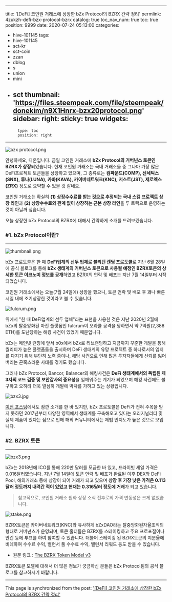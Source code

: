 
---
title: '[DeFi] 코인원 거래소에 상장한 bZx Protocol의 BZRX 간략 정리'
permlink: 4zukzh-defi-bzx-protocol-bzrx
catalog: true
toc_nav_num: true
toc: true
position: 9999
date: 2020-07-24 05:13:00
categories:
- hive-101145
tags:
- hive-101145
- sct-kr
- sct-coin
- zzan
- dblog
- s
- union
- mini
- sct
thumbnail: 'https://files.steempeak.com/file/steempeak/donekim/n9X1Hnrx-bzx20protocol.png'
sidebar:
    right:
        sticky: true
widgets:
    -
        type: toc
        position: right
---


![bzx protocol.png](https://files.steempeak.com/file/steempeak/donekim/n9X1Hnrx-bzx20protocol.png)

안녕하세요, 디온입니다. 금일 코인원 거래소에 **bZx Protocol의 거버넌스 토큰인 BZRX가 상장**되었습니다. 현재 코인원 거래소는 국내 거래소들 중 그나마 가장 많은 DeFi프로젝트 토큰들을 상장하고 있으며, 그 종류로는 **컴파운드(COMP), 신세틱스(SNX), 루나(LUNA), 카바(KAVA), 카이버네트워크(KNC), 저스트(JST), 제로엑스(ZRX)** 정도로 요약할 수 있을 것 같네요.

코인원 거래소는 확실히 **(1) 상장수수료를 받는 것으로 추정되는 국내 스캠 프로젝트 상장 라인**과 **(2) 상장수수료와 관계 없이 상장하는 근본 상장 라인**을 투 트랙으로 운영하는 것이 아닐까 싶습니다.

오늘 상장한 bZx Protocol의 BZRX에 대해서 간략하게 소개를 드려보겠습니다.


### #1. bZx Protocol이란?
---
![thumbnail.png](https://files.steempeak.com/file/steempeak/donekim/NyW6f4J1-thumbnail.png)

bZx 프로토콜은 한 때 **DeFi업계의 선두 업체로 불리던 렌딩 프로토콜**로 지난 6월 28일에 공식 블로그를 통해 **bZx 생태계의 거버넌스 토큰으로 사용될 예정인 BZRX토큰의 상세한 토큰 이코노미 정보를 공개**하였고 BZRX의 언락 및 배포는 지난 7월 14일부터 시작되었습니다.

코인원 거래소에서는 오늘(7월 24일에) 상장을 했으니, 토큰 언락 및 배포 후 꽤나 빠른 시일 내에 조기상장한 것이라고 볼 수 있습니다.

![fulcrum.png](https://files.steempeak.com/file/steempeak/donekim/7YFk3oa2-fulcrum.png)

위에서 "한 때 DeFi업계의 선두 업체"라는 표현을 사용한 것은 지난 2020년 2월에 bZx의 탈중앙화된 마진 플랫폼인 fulcrum이 오라클 공격을 당하면서 약 7억원(2,388 ETH)를 도난당하는 해킹 사건이 있었기 때문입니다. 

bZx는 메인넷 런칭에 앞서 b0x에서 bZx로 리브랜딩하고 지금까지 꾸준한 개발을 통해 퀄리티가 높은 플랫폼들을 출시하며 DeFi 생태계의 유망 프로젝트 중 하나로서의 입지를 다지기 위해 부단히 노력 중이나, 해당 사건으로 인해 많은 투자자들에게 신뢰를 잃어버리는 곤혹스러운 사태를 겪기도 했습니다.

그러나 bZx Protocol, Bancor, Balancer의 해킹사건은 **DeFi 생태계에서의 독립된 제3자의 코드 검증 및 보안감사의 중요성**을 일깨워주는 계기가 되었으며 해킹 사건에도 불구하고 오히려 더욱 열심히 개발에 박차를 가하고 있는 상황입니다.

![bzx3.jpg](https://files.steempeak.com/file/steempeak/donekim/naeKZQMW-bzx3.jpg) 

[이전 포스팅](https://steempeak.com/hive-101145/@donekim/defi-bzx-bzrx-7-14)에서도 잠깐 소개를 한 바 있지만, bZx 프로토콜은 DeFi가 전혀 주목을 받지 못하던 2017년부터 다양한 영역에서 생태계를 구축해오고 있다는 오리지널리티 및 실제 제품이 있다는 점으로 인해 해외 커뮤니티에서는 제법 인지도가 높은 것으로 보입니다.


### #2. BZRX 토큰
---
![bzx3.png](https://files.steempeak.com/file/steempeak/donekim/K1Ki1KlA-bzx3.png)

bZx는 2018년에 ICO를 통해 220만 달러를 모금한 바 있고, 프라이빗 세일 가격은 0.016달러였습니다. 지난 7월 14일에 토큰 언락 및 배포가 완료된 이후 DEX와 DeFi Pool, 해외거래소 등에 상장이 되어 거래가 되고 있으며 **상장 후 가장 낮은 가격은 0.113달러 정도까지 내려간 적이 있었고 현재는 0.316달러 정도에 거래**가 되고 있습니다.

> 참고적으로, 코인원 거래소 원화 상장 소식 전후로의 가격 변동성은 크게 없었습니다.

![stake.png](https://files.steempeak.com/file/steempeak/donekim/Uiur3kjw-stake.png)

BZRX토큰은 카이버네트워크(KNC)와 유사하게 bZxDAO라는 탈중앙화된자율조직의 형태로 거버넌스가 운영되며, 토큰 홀더들은 BZRX를 스테이킹하고 주요 프로포절이나 안건 등에 투표를 하여 참여할 수 있습니다. 더불어 스테이킹 된 BZRX토큰의 지분율에 비례하여 수수료 수익, 밸런서 풀 수수료 수익, 밸런서 리워드 등도 받을 수 있습니다.

- 원문 링크 : [The BZRX Token Model v3](https://bzx.network/blog/bzrx-token)

BZRX토큰 모델에 대해서 더 많은 정보가 궁금하신 분들은 bZx Protocol팀의 공식 블로그를 참고하시기 바랍니다.

- - -

This page is synchronized from the post: ['[DeFi] 코인원 거래소에 상장한 bZx Protocol의 BZRX 간략 정리'](https://steemit.com/@donekim/4zukzh-defi-bzx-protocol-bzrx)
